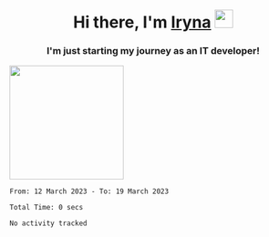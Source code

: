 <h1 align="center">Hi there, I'm <a href="https://t.me/aripluss" target="_blank">Iryna</a> 
<img src="https://github.com/blackcater/blackcater/raw/main/images/Hi.gif" height="32"/></h1>


<h3 align="center">I'm just starting my journey as an IT developer!</h3>

<img src="https://camo.githubusercontent.com/63371d36886ee658f5a97401f393e1ab1684b2fd3de674b8f5efc7d410b2a3d0/68747470733a2f2f6d656469612e67697068792e636f6d2f6d656469612f57556c706c634d704f43456d5447427442572f67697068792e676966" height="200"/></h1>

<!--START_SECTION:waka-->

```text
From: 12 March 2023 - To: 19 March 2023

Total Time: 0 secs

No activity tracked
```

<!--END_SECTION:waka-->
